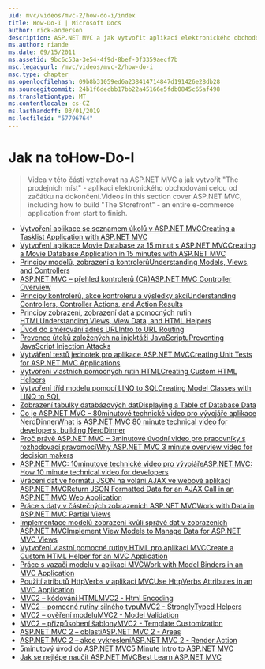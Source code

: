 ```yaml
---
uid: mvc/videos/mvc-2/how-do-i/index
title: How-Do-I | Microsoft Docs
author: rick-anderson
description: ASP.NET MVC a jak vytvořit aplikaci elektronického obchodování celou od začátku na dokončení The Storefront - vztahovat na videa v této části.
ms.author: riande
ms.date: 09/15/2011
ms.assetid: 9bc6c53a-3e54-4f9d-8bef-0f3359aecf7b
msc.legacyurl: /mvc/videos/mvc-2/how-do-i
msc.type: chapter
ms.openlocfilehash: 09b8b31059ed6a238414714847d191426e28db28
ms.sourcegitcommit: 24b1f6decbb17bb22a45166e5fdb0845c65af498
ms.translationtype: MT
ms.contentlocale: cs-CZ
ms.lasthandoff: 03/01/2019
ms.locfileid: "57796764"
---
```

<a name="how-do-i"></a><span data-ttu-id="975ec-103">Jak na to</span><span class="sxs-lookup"><span data-stu-id="975ec-103">How-Do-I</span></span>
====================
> <span data-ttu-id="975ec-104">Videa v této části vztahovat na ASP.NET MVC a jak vytvořit "The prodejních míst" - aplikaci elektronického obchodování celou od začátku na dokončení.</span><span class="sxs-lookup"><span data-stu-id="975ec-104">Videos in this section cover ASP.NET MVC, including how to build "The Storefront" - an entire e-commerce application from start to finish.</span></span>


- [<span data-ttu-id="975ec-105">Vytvoření aplikace se seznamem úkolů v ASP.NET MVC</span><span class="sxs-lookup"><span data-stu-id="975ec-105">Creating a Tasklist Application with ASP.NET MVC</span></span>](creating-a-tasklist-application-with-aspnet-mvc.md)
- [<span data-ttu-id="975ec-106">Vytvoření aplikace Movie Database za 15 minut s ASP.NET MVC</span><span class="sxs-lookup"><span data-stu-id="975ec-106">Creating a Movie Database Application in 15 minutes with ASP.NET MVC</span></span>](creating-a-movie-database-application-in-15-minutes-with-aspnet-mvc.md)
- [<span data-ttu-id="975ec-107">Principy modelů, zobrazení a kontrolerů</span><span class="sxs-lookup"><span data-stu-id="975ec-107">Understanding Models, Views, and Controllers</span></span>](understanding-models-views-and-controllers.md)
- [<span data-ttu-id="975ec-108">ASP.NET MVC – přehled kontrolerů (C#)</span><span class="sxs-lookup"><span data-stu-id="975ec-108">ASP.NET MVC Controller Overview</span></span>](aspnet-mvc-controller-overview.md)
- [<span data-ttu-id="975ec-109">Principy kontrolerů, akce kontroleru a výsledky akcí</span><span class="sxs-lookup"><span data-stu-id="975ec-109">Understanding Controllers, Controller Actions, and Action Results</span></span>](understanding-controllers-controller-actions-and-action-results.md)
- [<span data-ttu-id="975ec-110">Principy zobrazení, zobrazení dat a pomocných rutin HTML</span><span class="sxs-lookup"><span data-stu-id="975ec-110">Understanding Views, View Data, and HTML Helpers</span></span>](understanding-views-view-data-and-html-helpers.md)
- [<span data-ttu-id="975ec-111">Úvod do směrování adres URL</span><span class="sxs-lookup"><span data-stu-id="975ec-111">Intro to URL Routing</span></span>](an-introduction-to-url-routing.md)
- [<span data-ttu-id="975ec-112">Prevence útoků založených na injektáži JavaScriptu</span><span class="sxs-lookup"><span data-stu-id="975ec-112">Preventing JavaScript Injection Attacks</span></span>](preventing-javascript-injection-attacks.md)
- [<span data-ttu-id="975ec-113">Vytváření testů jednotek pro aplikace ASP.NET MVC</span><span class="sxs-lookup"><span data-stu-id="975ec-113">Creating Unit Tests for ASP.NET MVC Applications</span></span>](creating-unit-tests-for-aspnet-mvc-applications.md)
- [<span data-ttu-id="975ec-114">Vytvoření vlastních pomocných rutin HTML</span><span class="sxs-lookup"><span data-stu-id="975ec-114">Creating Custom HTML Helpers</span></span>](creating-custom-html-helpers.md)
- [<span data-ttu-id="975ec-115">Vytvoření tříd modelu pomocí LINQ to SQL</span><span class="sxs-lookup"><span data-stu-id="975ec-115">Creating Model Classes with LINQ to SQL</span></span>](creating-model-classes-with-linq-to-sql.md)
- [<span data-ttu-id="975ec-116">Zobrazení tabulky databázových dat</span><span class="sxs-lookup"><span data-stu-id="975ec-116">Displaying a Table of Database Data</span></span>](displaying-a-table-of-database-data.md)
- [<span data-ttu-id="975ec-117">Co je ASP.NET MVC – 80minutové technické video pro vývojáře aplikace NerdDinner</span><span class="sxs-lookup"><span data-stu-id="975ec-117">What is ASP.NET MVC 80 minute technical video for developers, building NerdDinner</span></span>](what-is-aspnet-mvc-80-minute-technical-video-for-developers-building-nerddinner.md)
- [<span data-ttu-id="975ec-118">Proč právě ASP.NET MVC – 3minutové úvodní video pro pracovníky s rozhodovací pravomocí</span><span class="sxs-lookup"><span data-stu-id="975ec-118">Why ASP.NET MVC 3 minute overview video for decision makers</span></span>](why-aspnet-mvc-3-minute-overview-video-for-decision-makers.md)
- [<span data-ttu-id="975ec-119">ASP.NET MVC: 10minutové technické video pro vývojáře</span><span class="sxs-lookup"><span data-stu-id="975ec-119">ASP.NET MVC: How 10 minute technical video for developers</span></span>](aspnet-mvc-how-10-minute-technical-video-for-developers.md)
- [<span data-ttu-id="975ec-120">Vrácení dat ve formátu JSON na volání AJAX ve webové aplikaci ASP.NET MVC</span><span class="sxs-lookup"><span data-stu-id="975ec-120">Return JSON Formatted Data for an AJAX Call in an ASP.NET MVC Web Application</span></span>](how-do-i-return-json-formatted-data-for-an-ajax-call-in-an-aspnet-mvc-web-application.md)
- [<span data-ttu-id="975ec-121">Práce s daty v částečných zobrazeních ASP.NET MVC</span><span class="sxs-lookup"><span data-stu-id="975ec-121">Work with Data in ASP.NET MVC Partial Views</span></span>](how-do-i-work-with-data-in-aspnet-mvc-partial-views.md)
- [<span data-ttu-id="975ec-122">Implementace modelů zobrazení kvůli správě dat v zobrazeních ASP.NET MVC</span><span class="sxs-lookup"><span data-stu-id="975ec-122">Implement View Models to Manage Data for ASP.NET MVC Views</span></span>](how-do-i-implement-view-models-to-manage-data-for-aspnet-mvc-views.md)
- [<span data-ttu-id="975ec-123">Vytvoření vlastní pomocné rutiny HTML pro aplikaci MVC</span><span class="sxs-lookup"><span data-stu-id="975ec-123">Create a Custom HTML Helper for an MVC Application</span></span>](how-do-i-create-a-custom-html-helper-for-an-mvc-application.md)
- [<span data-ttu-id="975ec-124">Práce s vazači modelu v aplikaci MVC</span><span class="sxs-lookup"><span data-stu-id="975ec-124">Work with Model Binders in an MVC Application</span></span>](how-do-i-work-with-model-binders-in-an-mvc-application.md)
- [<span data-ttu-id="975ec-125">Použití atributů HttpVerbs v aplikaci MVC</span><span class="sxs-lookup"><span data-stu-id="975ec-125">Use HttpVerbs Attributes in an MVC Application</span></span>](how-do-i-use-httpverbs-attributes-in-an-mvc-application.md)
- [<span data-ttu-id="975ec-126">MVC2 – kódování HTML</span><span class="sxs-lookup"><span data-stu-id="975ec-126">MVC2 - Html Encoding</span></span>](mvc2-html-encoding.md)
- [<span data-ttu-id="975ec-127">MVC2 – pomocné rutiny silného typu</span><span class="sxs-lookup"><span data-stu-id="975ec-127">MVC2 - StronglyTyped Helpers</span></span>](mvc2-stronglytyped-helpers.md)
- [<span data-ttu-id="975ec-128">MVC2 – ověření modelu</span><span class="sxs-lookup"><span data-stu-id="975ec-128">MVC2 - Model Validation</span></span>](mvc2-model-validation.md)
- [<span data-ttu-id="975ec-129">MVC2 – přizpůsobení šablony</span><span class="sxs-lookup"><span data-stu-id="975ec-129">MVC2 - Template Customization</span></span>](mvc2-template-customization.md)
- [<span data-ttu-id="975ec-130">ASP.NET MVC 2 – oblasti</span><span class="sxs-lookup"><span data-stu-id="975ec-130">ASP.NET MVC 2 - Areas</span></span>](aspnet-mvc-2-areas.md)
- [<span data-ttu-id="975ec-131">ASP.NET MVC 2 – akce vykreslení</span><span class="sxs-lookup"><span data-stu-id="975ec-131">ASP.NET MVC 2 - Render Action</span></span>](aspnet-mvc-2-render-action.md)
- [<span data-ttu-id="975ec-132">5minutový úvod do ASP.NET MVC</span><span class="sxs-lookup"><span data-stu-id="975ec-132">5 Minute Intro to ASP.NET MVC</span></span>](5-minute-introduction-to-aspnet-mvc.md)
- [<span data-ttu-id="975ec-133">Jak se nejlépe naučit ASP.NET MVC</span><span class="sxs-lookup"><span data-stu-id="975ec-133">Best Learn ASP.NET MVC</span></span>](how-to-best-learn-asp-net-mvc.md)
